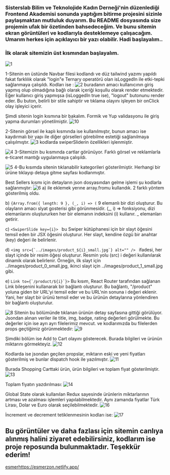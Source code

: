 ### Sisterslab Bilim ve Teknolojide Kadın Derneği'nin düzenlediği Frontend Akademisi sonunda yaptığım bitirme projesini sizinle paylaşmaktan mutluluk duyarım. Bu README dosyasında size projemin ufak bir özetinden bahsedeceğim. Ve bunu sitemin ekran görüntüleri ve kodlarıyla desteklemeye çalışacağım. Umarım herkes için açıklayıcı bir yazı olabilir. Hadi başlayalım..


### İlk olarak sitemizin üst kısmından başlayalım.

![1](https://github.com/nidaesmer/bitirme-sisterslab/assets/77460814/7265c94c-1c41-41ba-9d0f-9e13bd39a1c8)

1-Sitenin en üstünde Navbar filesi kodlandı ve düz tailwind yazımı yapıldı fakat farklılık olarak "login"e Ternary operatörü olan isLoggedIn ile etki-tepki sağlanmaya çalışıldı. Kodları ise :
![2](https://github.com/nidaesmer/bitirme-sisterslab/assets/77460814/4be1dcad-fefe-4688-a018-2ef84b129bec)
buradanın amacı kullanıcının giriş yapmış olup olmadığına bağlı olarak içeriği koşullu olarak render etmektedir.
Eğer kullanıcı giriş yapmışsa (isLoggedIn true ise), "logout" butonunu render eder. Bu buton, belirli bir stile sahiptir ve tıklama olayını işleyen bir onClick olay işleyici içerir. 

Şimdi sitenin login kısmına bir bakalım. Formik ve Yup validasyonu ile giriş yapma durumları yönetilmiştir.
![10](https://github.com/nidaesmer/bitirme-sisterslab/assets/77460814/4b097f32-14b4-484f-8e42-011c1cba9909)

2-Sitenin görsel ile kaplı kısmında ise <SwiperSlider/> kullanılmıştır, bunun amacı ise kaydırmalı bir yapı ile diğer görselleri görebilme estetiği sağlanılmaya çalışılmıştır.
![3](https://github.com/nidaesmer/bitirme-sisterslab/assets/77460814/98581d07-573e-4f34-a9e3-755878cdd31f)
kodlarda swiperSliderin özellikleri işlenmiştir.

![4](https://github.com/nidaesmer/bitirme-sisterslab/assets/77460814/efcf53ca-ba16-4919-8a37-08f3bd214267)
3-Sitemizin bu kısmında cartlar görünüyor. Farklı görsel ve reklamlarla e-ticaret mantığı uygulanmaya çalışıldı.

![5](https://github.com/nidaesmer/bitirme-sisterslab/assets/77460814/393a89c5-b39e-4647-bba7-876c3c8c76cb)
4-Bu kısımda sitenin tıklanabilir kategorileri gösterilmiştir. Herhangi bir ürüne tıklayıp detaya gitme sayfası kodlanmıştır.

Best Sellers kısmı için detayların json dosyasından gelme işlemi şu kodlarla sağlanmıştır:
![6](https://github.com/nidaesmer/bitirme-sisterslab/assets/77460814/66f79245-18a1-4db0-859c-57add689e3be)
a) <SwiperSlide> ile eklemek yerıne array.fromu kullandık. 2 farklı yöntem gösterilmiş oldu.

b)   ```{Array.from({ length: 9 }, (_, i) => (```
   9 elemanlı bir dizi oluşturur. Bu olayların amacı slyat gosterisi gibi görünmesidir.
   (_, i) => fonksiyonu, dizi elemanlarını oluştururken her bir elemanın indeksini (i) kullanır.
    _ elemanları getirir.
    
c) ```<SwiperSlide key={i}> ```
bu Swiper kütüphanesi için bir slayt öğesini temsil eden bir JSX öğesini oluşturur. Her slayt, kendine özgü bir anahtar (key) değeri ile belirlenir.

d) ```<img src={`../images/product_${i}_small.jpg`} alt="" /> ```
ifadesi, her slayt içinde bir resim öğesi oluşturur. Resmin yolu (src) i değeri kullanılarak dinamik olarak belirlenir. Örneğin, ilk slayt için ../images/product_0_small.jpg, ikinci slayt için ../images/product_1_small.jpg gibi.

e) ```Link to={`/product/${i}`}>```
Bu kısım, React Router tarafından sağlanan Link bileşenini kullanarak bir bağlantı oluşturur. Bu bağlantı, "/product" yoluna giden bir URL'yi temsil eder ve bu URL'nin sonuna i değeri eklenir. Yani, her slayt bir ürünü temsil eder ve bu ürünün detaylarına yönlendiren bir bağlantı oluşturulur.


![8](https://github.com/nidaesmer/bitirme-sisterslab/assets/77460814/c899936a-3d52-427b-83e9-e617da734165)
Sitenin bu bölümünde tıklanan ürünün detay sayfasına gittiği görülüyor. Jsondan alınan veriler ile title, img, badge, rating değerleri görülmekte. Bu değerler için ise ayrı ayrı filelerimiz mevcut. ve kodlarımızda bu filelerden props geçtiğimiz görünmektedir:
![9](https://github.com/nidaesmer/bitirme-sisterslab/assets/77460814/1022ed67-f524-4c06-9d2a-2b459aa0da20)

Şimdiki bölüm ise Add to Cart olayını gösterecek. Burada bilgileri ve ürünün miktarını görmekteyiz.
![12](https://github.com/nidaesmer/bitirme-sisterslab/assets/77460814/73bc3857-f3a8-4350-aa77-964751672e23)

Kodlarda ise jsondan geçilen propslar, miktarın eski ve yeni fiyatları gösterilmiş ve bunlar dispatch hook ile yazılmıştır.
![11](https://github.com/nidaesmer/bitirme-sisterslab/assets/77460814/ced969a3-48b8-4435-8a43-f25646b23b3b)

Burada Shopping Carttaki ürün, ürün bilgileri ve toplam fiyat gösterilmiştir.
![13](https://github.com/nidaesmer/bitirme-sisterslab/assets/77460814/a010e29b-2ff4-4f0a-bd85-a746ac90cb33)

Toplam fiyatın yazdırılması:
![14](https://github.com/nidaesmer/bitirme-sisterslab/assets/77460814/cbce011f-cf98-44b1-836d-4ae5b8d11fd4)

Global State olarak kullanılan Redux sayesinde ürünlerin miktarlarının artması ve azalması işlemleri yapılabilmektedir. Aynı zamanda fiyatlar Türk Lirası, Dolar ve Euro olarak seçilebilmektedir.
![16](https://github.com/nidaesmer/bitirme-sisterslab/assets/77460814/19e7478f-1ee6-4eb2-8846-b5bc23798e30)

İncrement ve decrement tetiklenmesinin kodları ise:
![17](https://github.com/nidaesmer/bitirme-sisterslab/assets/77460814/6d5d26f6-e745-49fa-93ba-9749a7bf9d24)

## Bu görüntüler ve daha fazlası için sitemin canlıya alınmış halini ziyaret edebilirsiniz, kodlarım ise proje reposunda bulunmaktadır. Teşekkür ederim!
[esmer](https://esmerzon.netlify.app/)https://esmerzon.netlify.app/




